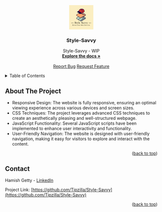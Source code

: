 <a name="readme-top"></a>

<!-- PROJECT LOGO -->
<br />
<div align="center">
  <a href="https://github.com/Tipzilla/Style-Savvy">
    <img src="src/assets/images/logo.png" alt="Logo" width="80" height="80">
  </a>

<h3 align="center">Style-Savvy</h3>

  <p align="center">
      Style-Savvy - WIP
    <br />
    <a href="https://github.com/Tipzilla/Style-Savvy"><strong>Explore the docs »</strong></a>
    <br />
    <br />
    <a href="https://github.com/Tipzilla/Style-Savvy/issues">Report Bug</a>
    <a href="https://github.com/Tipzilla/Style-Savvy/issues">Request Feature</a>
  </p>
</div>



<!-- TABLE OF CONTENTS -->
<details>
  <summary>Table of Contents</summary>
  <ol>
    <li><a href="#about-the-project">About The Project</a></li>
    <li><a href="#contact">Contact</a></li>
  </ol>
</details>



<!-- ABOUT THE PROJECT -->
## About The Project

<ul>
                        <li>Responsive Design: The website is fully responsive, ensuring an optimal viewing experience across various devices and screen sizes.</li>
                        <li>CSS Techniques: The project leverages advanced CSS techniques to create an aesthetically pleasing and well-structured webpage.</li>
                        <li>JavaScript Functionality: Several JavaScript scripts have been implemented to enhance user interactivity and functionality. </li>
                        <li>User-Friendly Navigation: The website is designed with user-friendly navigation, making it easy for visitors to explore and interact with the content.</li>
</ul>

<p align="right">(<a href="#readme-top">back to top</a>)</p>



<!-- CONTACT -->
## Contact

Hamish Getty - [LinkedIn](https://www.linkedin.com/in/hamish-getty-596894269/)

Project Link: [https://github.com/Tipzilla/Style-Savvy](https://github.com/Tipzilla/Style-Savvy)

<p align="right">(<a href="#readme-top">back to top</a>)</p>
